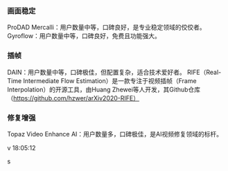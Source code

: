 ### 画面稳定
ProDAD Mercalli：用户数量中等，口碑良好，是专业稳定领域的佼佼者。
Gyroflow：用户数量中等，口碑良好，免费且功能强大。

### 插帧
DAIN：用户数量中等，口碑极佳，但配置复杂，适合技术爱好者。
RIFE（Real-Time Intermediate Flow Estimation）是一款专注于视频插帧（Frame Interpolation）的开源工具，由Huang Zhewei等人开发，其Github仓库（https://github.com/hzwer/arXiv2020-RIFE）

### 修复增强
Topaz Video Enhance AI：用户数量多，口碑极佳，是AI视频修复领域的标杆。


v
18:05:12

s
